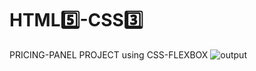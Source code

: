 # HTML5️⃣-CSS3️⃣

PRICING-PANEL PROJECT using CSS-FLEXBOX
![output](https://github.com/aravind048/HTML-CSS/assets/59740040/95025aa7-6874-4dd3-bc2f-c431e6b706a6)
